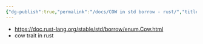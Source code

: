 ```yaml
---
{"dg-publish":true,"permalink":"/docs/COW in std borrow - rust/","title":"COW in std borrow - rust"}
---
```


- https://doc.rust-lang.org/stable/std/borrow/enum.Cow.html
- cow trait in rust
